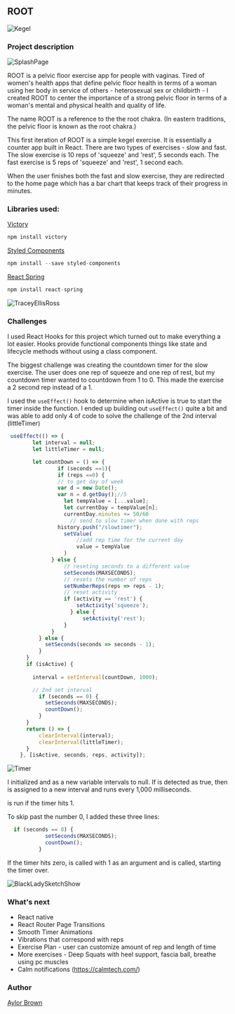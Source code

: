 ## ROOT 

![Kegel](https://media.giphy.com/media/3ohhwHkDJfIO8tlgS4/giphy.gif)


### Project description 

![SplashPage](public/splash-page.gif)

ROOT is a pelvic floor exercise app for people with vaginas. Tired of women's health apps that define pelvic floor health in terms of a woman using her body in service of others - heterosexual sex or childbirth -  I created ROOT to center the importance of a strong pelvic floor in terms of a woman's mental and physical health and quality of life. 

The name ROOT is a reference to the the root chakra. (In eastern traditions, the pelvic floor is known as the root chakra.)

This first iteration of ROOT is a simple kegel exercise. It is essentially a counter app built in React. There are two types of exercises - slow and fast. The slow exercise is 10 reps of 'squeeze' and 'rest', 5 seconds each. The fast exercise is 5 reps of 'squeeze' and 'rest', 1 second each. 

When the user finishes both the fast and slow exercise, they are redirected to the home page which has a bar chart that keeps track of their progress in minutes. 


### Libraries used:

[Victory](https://github.com/FormidableLabs/victory)
```javascript 
npm install victory
```

[Styled Components](https://github.com/styled-components/styled-components)
```javascript
npm install --save styled-components
```

[React Spring](https://github.com/react-spring/react-spring)
```javascript
npm install react-spring
```


![TraceyEllisRoss](https://media.giphy.com/media/BdVcN2CztJ4L6/giphy.gif)

### Challenges 

I used React Hooks for this project which turned out to make everything a lot easier. Hooks provide functional components things like state and lifecycle methods without using a class component. 

The biggest challenge was creating the countdown timer for the slow exercise. The user does one rep of squeeze and one rep of rest, but my countdown timer wanted to countdown from 1 to 0. This made the exercise a 2 second rep instead of a 1. 


I used the ```useEffect()``` hook to determine when isActive is true to start the timer inside the function. I ended up building out ```useEffect()``` quite a bit and was able to add only 4 of code to solve the challenge of the 2nd interval (littleTimer)

```javascript
 useEffect(() => {
        let interval = null;
        let littleTimer = null;

        let countDown = () => {
                if (seconds ==1){
                if (reps ==0) {
                // to get day of week 
                var d = new Date();
                var n = d.getDay();//5
                  let tempValue = [...value];
                  let currentDay = tempValue[n];
                  currentDay.minutes += 50/60
                    // send to slow timer when done with reps                    
                history.push("/slowtimer");
                  setValue(
                      //add rep time for the current day
                      value = tempValue
                  )
              } else {
                  // reseting seconds to a different value
                  setSeconds(MAXSECONDS);
                  // resets the number of reps
                  setNumberReps(reps => reps - 1);
                  // reset activity
                  if (activity == 'rest') {
                      setActivity('squeeze');
                    } else {
                        setActivity('rest');
                  }
              }
          } else {
            setSeconds(seconds => seconds - 1);
          }
      }
      if (isActive) {
          
        interval = setInterval(countDown, 1000);

        // 2nd set interval
          if (seconds == 0) {
            setSeconds(MAXSECONDS);
            countDown();
          }
      }
      return () => {
          clearInterval(interval); 
          clearInterval(littleTimer);
      }
    }, [isActive, seconds, reps, activity]);

```

![Timer](public/timer.gif)

I initialized <interval> and <littleTimer> as a new variable intervals to null. If <isActive> is detected as true, then <interval> is assigned to a new interval and <countDown> runs every 1,000 milliseconds. 

<countDown> is run if the timer hits 1.  

To skip past the number 0, I added these three lines: 

```javascript
  if (seconds == 0) {
            setSeconds(MAXSECONDS);
            countDown();
          }
```

If the timer hits zero, <setSeconds> is called with 1 as an argument and <countDown> is called, starting the timer over. 


 
![BlackLadySketchShow](https://media.giphy.com/media/XcLx833bdmXhYNGJ1B/giphy.gif)

### What's next

- React native 
- React Router Page Transitions
- Smooth Timer Animations 
- Vibrations that correspond with reps 
- Exercise Plan - user can customize amount of rep and length of time  
- More exercises - Deep Squats with heel support, fascia ball, breathe using pc muscles 
- Calm notifications (https://calmtech.com/)

### Author 

[Aylor Brown](https://www.aylorbrown.com)
